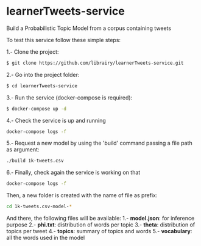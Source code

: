 # learnerTweets-service

Build a Probabilistic Topic Model from a corpus containing tweets

To test this service follow these simple steps:

1.- Clone the project:
```sh
$ git clone https://github.com/librairy/learnerTweets-service.git
```

2.- Go into the project folder:
```sh
$ cd learnerTweets-service
```

3.- Run the service (docker-compose is required):
```sh
$ docker-compose up -d
```

4.- Check the service is up and running
```sh
docker-compose logs -f
```

5.- Request a new model by using the 'build' command passing a file path as argument:
```sh
./build 1k-tweets.csv
```

6.- Finally, check again the service is working on that
```sh
docker-compose logs -f
```


Then, a new folder is created with the name of file as prefix:
```sh
cd 1k-tweets.csv-model-*
```

And there, the following files will be available:
1.- **model.json**: for inference purpose
2.- **phi.txt**: distribution of words per topic
3.- **theta**: distribution of topics per tweet
4.- **topics**: summary of topics and words
5.- **vocabulary**: all the words used in the model




